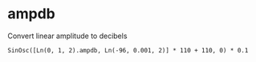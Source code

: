 # ampdb

Convert linear amplitude to decibels

	SinOsc([Ln(0, 1, 2).ampdb, Ln(-96, 0.001, 2)] * 110 + 110, 0) * 0.1

